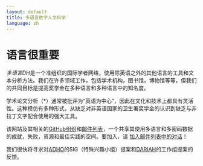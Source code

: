 ```yaml
---
layout: default
title: 多语言数字人文科学
language: zh
---
```


# 语言很重要

*多语言DH*是一个准组织的国际学者网络，使用除英语之外的其他语言的工具和文本分析方法。我们在许多领域工作，包括学术机构，图书馆，博物馆等等，但我们的共同目标是提高奖学金在多种语言和多种语言中的知名度。

学术论文分析（*）通常被批评为“英语为中心”，因此在文化和技术上都具有灵活性。这种模仿有多种形式，从缺乏对非英语国家的卫生署奖学金的认识到缺乏与非拉丁文字配合使用的强大工具。

该网站及其相关的[GitHub组织](https://github.com/multilingual-dh)和[邮件列表](https://mailman.stanford.edu/mailman/listinfo/multilingual-dh)，一个共享其使用多语言和多密码数据的成就，失败，资源和最佳实践的空间。要加入，请 [加入邮件列表中的对话](https://mailman.stanford.edu/mailman/listinfo/multilingual-dh)！

我们很快将寻求对[ADHO](http://adho.org/)的SIG（特殊兴趣小组）提案和[DARIAH](https：//www.dariah.eu)的工作组提案的反馈。

